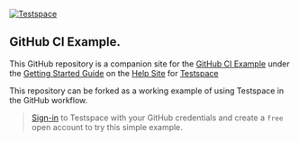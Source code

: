 [![Testspace](http://www.testspace.com/img/Testspace.png)](http://www.testspace.com)

## GitHub CI Example.
This GitHub repository is a companion site for the [GitHub CI Example](https://help.testspace.com/getting-started:github-ci-example) under the [Getting Started Guide](https://help.testspace.com/getting-started:overview) on the [Help Site](https://help.testspace.com/testspace-help) for [Testspace](https://www.testspace.com)

This repository can be forked as a working example of using Testspace in the GitHub workflow.

> [Sign-in](https://www.testspace.com/pricing.html) to Testspace with your GitHub credentials and create a `free` open account to try this simple example.
  
